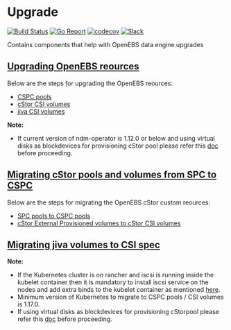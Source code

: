 # Upgrade

[![Build Status](https://github.com/openebs/upgrade/actions/workflows/build.yml/badge.svg)](https://github.com/openebs/upgrade/actions/workflows/build.yml)
[![Go Report](https://goreportcard.com/badge/github.com/openebs/upgrade)](https://goreportcard.com/report/github.com/openebs/upgrade)
[![codecov](https://codecov.io/gh/openebs/upgrade/branch/master/graph/badge.svg)](https://codecov.io/gh/openebs/upgrade)
[![Slack](https://img.shields.io/badge/chat!!!-slack-ff1493.svg?style=flat-square)](https://kubernetes.slack.com/messages/openebs)


Contains components that help with OpenEBS data engine upgrades


## [Upgrading OpenEBS reources](https://github.com/openebs/upgrade/blob/master/docs/upgrade.md)
Below are the steps for upgrading the OpenEBS reources:
- [CSPC pools](https://github.com/openebs/upgrade/blob/master/docs/upgrade.md#cspc-pools)
- [cStor CSI volumes](https://github.com/openebs/upgrade/blob/master/docs/upgrade.md#cstor-csi-volumes)
- [jiva CSI volumes](https://github.com/openebs/upgrade/blob/master/docs/upgrade.md#jiva-csi-volumes)

**Note:** 
 - If current version of ndm-operator is 1.12.0 or below and using virtual disks as blockdevices for provisioning cStor pool please refer this [doc](https://github.com/openebs/upgrade/blob/master/docs/virtual-disk-troubleshoot.md) before proceeding.

## [Migrating cStor pools and volumes from SPC to CSPC](https://github.com/openebs/upgrade/blob/master/docs/migration.md)
Below are the steps for migrating the OpenEBS cStor custom reources:
- [SPC pools to CSPC pools](https://github.com/openebs/upgrade/blob/master/docs/migration.md#spc-pools-to-cspc-pools)
- [cStor External Provisioned volumes to cStor CSI volumes](https://github.com/openebs/upgrade/blob/master/docs/migration.md#cstor-external-provisioned-volumes-to-cstor-csi-volumes)

## [Migrating jiva volumes to CSI spec](https://github.com/openebs/upgrade/blob/master/docs/migration.md#migrating-jiva-external-provisioned-volumes-to-jiva-csi-volumes-experimental)

**Note:** 
 - If the Kubernetes cluster is on rancher and iscsi is running inside the kubelet container then it is mandatory to install iscsi service on the nodes and add extra binds to the kubelet container as mentioned [here](https://github.com/openebs/cstor-operators/blob/master/docs/troubleshooting/rancher_prerequisite.md).
 - Minimum version of Kubernetes to migrate to CSPC pools / CSI volumes is 1.17.0.
 - If using virtual disks as blockdevices for provisioning cStorpool please refer this [doc](https://github.com/openebs/upgrade/blob/master/docs/virtual-disk-troubleshoot.md) before proceeding.

